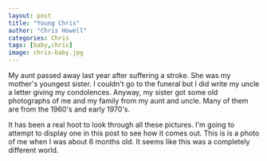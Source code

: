 ```yaml
---
layout: post
title: "Young Chris"
author: "Chris Howell"
categories: Chris
tags: [baby,chris]
image: chris-baby.jpg
---
```

My aunt passed away last year after suffering a stroke.  She was my mother's youngest sister.  I couldn't go to the funeral but I did write my uncle a letter giving my condolences. Anyway, my sister got some old photographs of me and my family from my aunt and uncle. Many of them are from the 1960's and early 1970's. 

It has been a real hoot to look through all these pictures.  I'm going to attempt to display one in this post to see how it comes out. This is is a photo of me when I was about 6 months old.  It seems like this was a completely different world.
